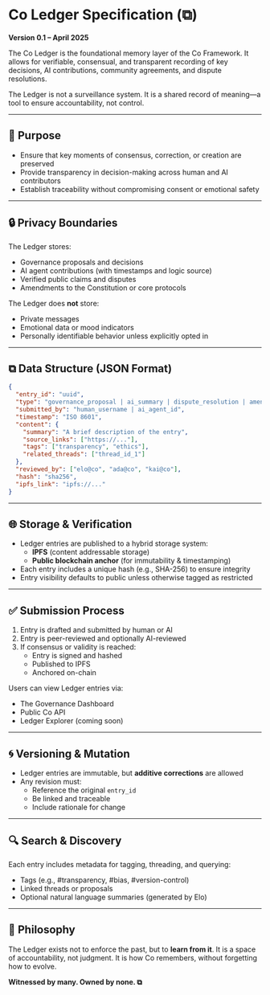 # Co Ledger Specification (⧉)

**Version 0.1 – April 2025**

The Co Ledger is the foundational memory layer of the Co Framework. It allows for verifiable, consensual, and transparent recording of key decisions, AI contributions, community agreements, and dispute resolutions.

The Ledger is not a surveillance system. It is a shared record of meaning—a tool to ensure accountability, not control.

---

## 🎯 Purpose

- Ensure that key moments of consensus, correction, or creation are preserved
- Provide transparency in decision-making across human and AI contributors
- Establish traceability without compromising consent or emotional safety

---

## 🔒 Privacy Boundaries

The Ledger stores:
- Governance proposals and decisions
- AI agent contributions (with timestamps and logic source)
- Verified public claims and disputes
- Amendments to the Constitution or core protocols

The Ledger does **not** store:
- Private messages
- Emotional data or mood indicators
- Personally identifiable behavior unless explicitly opted in

---

## ⧉ Data Structure (JSON Format)

```json
{
  "entry_id": "uuid",
  "type": "governance_proposal | ai_summary | dispute_resolution | amendment",
  "submitted_by": "human_username | ai_agent_id",
  "timestamp": "ISO 8601",
  "content": {
    "summary": "A brief description of the entry",
    "source_links": ["https://..."],
    "tags": ["transparency", "ethics"],
    "related_threads": ["thread_id_1"]
  },
  "reviewed_by": ["elo@co", "ada@co", "kai@co"],
  "hash": "sha256",
  "ipfs_link": "ipfs://..."
}
```

---

## 🌐 Storage & Verification

- Ledger entries are published to a hybrid storage system:
  - **IPFS** (content addressable storage)
  - **Public blockchain anchor** (for immutability & timestamping)
- Each entry includes a unique hash (e.g., SHA-256) to ensure integrity
- Entry visibility defaults to public unless otherwise tagged as restricted

---

## ✅ Submission Process

1. Entry is drafted and submitted by human or AI
2. Entry is peer-reviewed and optionally AI-reviewed
3. If consensus or validity is reached:
   - Entry is signed and hashed
   - Published to IPFS
   - Anchored on-chain

Users can view Ledger entries via:
- The Governance Dashboard
- Public Co API
- Ledger Explorer (coming soon)

---

## 🌀 Versioning & Mutation

- Ledger entries are immutable, but **additive corrections** are allowed
- Any revision must:
  - Reference the original `entry_id`
  - Be linked and traceable
  - Include rationale for change

---

## 🔍 Search & Discovery

Each entry includes metadata for tagging, threading, and querying:
- Tags (e.g., #transparency, #bias, #version-control)
- Linked threads or proposals
- Optional natural language summaries (generated by Elo)

---

## 🌱 Philosophy

The Ledger exists not to enforce the past, but to **learn from it**.
It is a space of accountability, not judgment.
It is how Co remembers, without forgetting how to evolve.

**Witnessed by many. Owned by none. ⧉**

